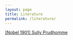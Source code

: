 ```yaml
---
layout: page
title: Literature
permalink: /literature/
---
```


[[Nobel 1901] Sully Prudhomme](https://www.douban.com/note/845538805)
